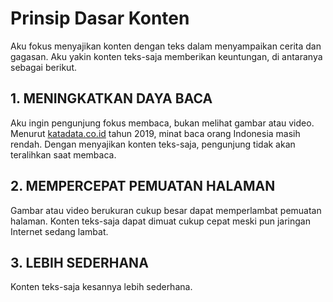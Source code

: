 # Prinsip Dasar Konten

Aku fokus menyajikan konten dengan teks dalam menyampaikan cerita dan gagasan. Aku yakin konten teks-saja memberikan keuntungan, di antaranya sebagai berikut.

## 1. MENINGKATKAN DAYA BACA

Aku ingin pengunjung fokus membaca, bukan melihat gambar atau video. Menurut [katadata.co.id](databoks.katadata.co.id/datapublish/2020/02/27/tingkat-literasi-indonesia-masih-rendah) tahun 2019, minat baca orang Indonesia masih rendah. Dengan menyajikan konten teks-saja, pengunjung tidak akan teralihkan saat membaca.

## 2. MEMPERCEPAT PEMUATAN HALAMAN

Gambar atau video berukuran cukup besar dapat memperlambat pemuatan halaman. Konten teks-saja dapat dimuat cukup cepat meski pun jaringan Internet sedang lambat.

## 3. LEBIH SEDERHANA

Konten teks-saja kesannya lebih sederhana.
